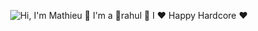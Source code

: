 


 <p align="center">
  <img src="https://github.com/matyo91/matyo91/raw/main/assets/github.gif" alt="Hi, I'm Mathieu 👋 I'm a 🚀rahul 🚀 I ❤️ Happy Hardcore ❤️">
</p>







